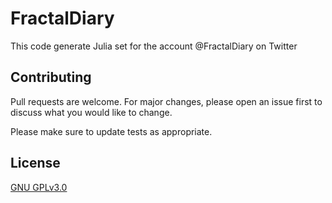 # FractalDiary
This code generate Julia set for the account @FractalDiary on Twitter

## Contributing
Pull requests are welcome. For major changes, please open an issue first to discuss what you would like to change.

Please make sure to update tests as appropriate.

## License
[GNU GPLv3.0](https://www.gnu.org/licenses/gpl-3.0.html)
